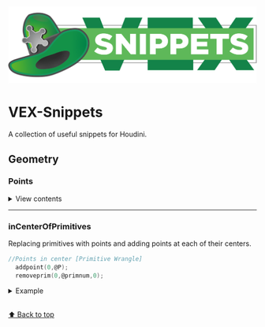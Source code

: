 [![Logo](/vex_snippets_logo.png)](https://github.com/Kuchavo/VEX-Snippets)

# VEX-Snippets
A collection of useful snippets for Houdini.

## Geometry

### Points

<details>
<summary>View contents</summary>

* [`inCenterOfPrimitives`](#incenterofprimitives)
* [`ary`](#ary)
* [`call`](#call)
* [`collectInto`](#collectinto)
* [`flip`](#flip)
* [`over`](#over)
* [`overArgs`](#overargs)
* [`pipeAsyncFunctions`](#pipeasyncfunctions)
* [`pipeFunctions`](#pipefunctions)
* [`promisify`](#promisify)
* [`rearg`](#rearg)
* [`spreadOver`](#spreadover)
* [`unary`](#unary)

</details>

---

### inCenterOfPrimitives

Replacing primitives with points and adding points at each of their centers.

```c
//Points in center [Primitive Wrangle]
  addpoint(0,@P);
  removeprim(0,@primnum,0);
```

<details>
<summary>Example</summary>

[<img src="https://github.com/Chalarangelo.png" width="100px;"/>]

</details>

<br>[⬆ Back to top](#geometry)
